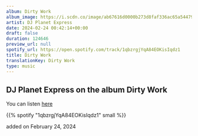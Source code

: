 ```yaml
---
album: Dirty Work
album_image: https://i.scdn.co/image/ab67616d0000b273d8faf336ac65a5447938a142
artist: DJ Planet Express
date: 2024-02-24 00:42:14+00:00
draft: false
duration: 124646
preview_url: null
spotify_url: https://open.spotify.com/track/1qbzrgjYqA84EOKisIqdz1
title: Dirty Work
translationKey: Dirty Work
type: music
---
```


## DJ Planet Express on the album Dirty Work

You can listen [here](https://open.spotify.com/track/1qbzrgjYqA84EOKisIqdz1)

{{% spotify "1qbzrgjYqA84EOKisIqdz1" small %}}

added on February 24, 2024